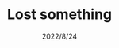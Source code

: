 ---
 title: "Lost something"
 description: "Merry Christmas Mr. Lawrence"
 date: "2022/8/24"
 background: "./images/times.jpg"
---